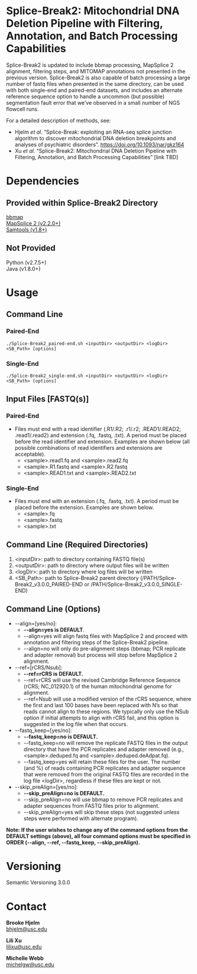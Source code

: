 # Splice-Break2: Mitochondrial DNA Deletion Pipeline with Filtering, Annotation, and Batch Processing Capabilities
Splice-Break2 is updated to include bbmap processing, MapSplice 2 alignment, filtering steps, and MITOMAP annotations not presented in the previous version. Splice-Break2 is also capable of batch processing a large number of fastq files when presented in the same directory, can be used with both single-end and paired-end datasets, and includes an alternate reference sequence option to handle a uncommon (but possible) segmentation fault error that we’ve observed in a small number of NGS flowcell runs.  

For a detailed description of methods, see:
  - Hjelm *et al*. “Splice-Break: exploiting an RNA-seq splice junction algorithm to discover mitochondrial DNA deletion breakpoints and analyses of psychiatric disorders”. https://doi.org/10.1093/nar/gkz164
  - Xu *et al*. “Splice-Break2: Mitochondrial DNA Deletion Pipeline with Filtering, Annotation, and Batch Processing Capabilities” [link TBD]

# Dependencies
## Provided within Splice-Break2 Directory
[bbmap](https://jgi.doe.gov/data-and-tools/bbtools)  
[MapSplice 2 (v2.2.0+)](http://www.netlab.uky.edu/p/bioinfo/MapSplice2)  
[Samtools (v1.8+)](http://www.htslib.org/download)  
## Not Provided
Python (v2.7.5+)  
Java (v1.8.0+)  

# Usage 
## Command Line 
### Paired-End
`./Splice-Break2_paired-end.sh <inputDir> <outputDir> <logDir> <SB_Path> [options]`

### Single-End
`./Splice-Break2_single-end.sh <inputDir> <outputDir> <logDir> <SB_Path> [options]`

## Input Files [FASTQ(s)]
### Paired-End
- Files must end with a read identifier (.R1/.R2; .r1/.r2; .READ1/.READ2; .read1/.read2) and extension (.fq, .fastq, .txt). A period must be placed before the read identifier and extension. Examples are shown below (all possible combinations of read identifiers and extensions are acceptable).
    - \<sample\>.read1.fq and \<sample\>.read2.fq
    - \<sample\>.R1.fastq and \<sample\>.R2.fastq
    - \<sample\>.READ1.txt and \<sample\>.READ2.txt
    
### Single-End
- Files must end with an extension (.fq, .fastq, .txt). A period must be placed before the extension. Examples are shown below.
    - \<sample\>.fq 
    - \<sample\>.fastq 
    - \<sample\>.txt 

## Command Line (Required Directories)

1. \<inputDir\>:    path to directory containing FASTQ file(s)
2. \<outputDir\>:   path to directory where output files will be written
3. \<logDir\>:      path to directory where log files will be written
4. \<SB_Path\>:     path to Splice-Break2 parent directory 
                    (/PATH/Splice-Break2_v3.0.0_PAIRED-END or /PATH/Splice-Break2_v3.0.0_SINGLE-END)

## Command Line (Options)
- --align=[yes/no]:  
  -  **--align=yes is DEFAULT**.  
  -  --align=yes will align fastq files with MapSplice 2 and proceed with annotation and filtering steps of the Splice-Break2 pipeline.  
  -  --align=no will only do pre-alignment steps (bbmap; PCR replicate and adapter removal) but process will stop before MapSplice 2 alignment.  
- --ref=[rCRS/Nsub]:  
  - **--ref=rCRS is DEFAULT.**  
  - --ref=rCRS will use the revised Cambridge Reference Sequence (rCRS; NC_012920.1) of the human mitochondrial genome for alignment.  
  - --ref=Nsub will use a modified version of the rCRS sequence, where the first and last 100 bases have been replaced with N’s so that reads cannot align to these regions. We typically only use the NSub option if initial attempts to align with rCRS fail, and this option is suggested in the  log file when that occurs.  
- --fastq_keep=[yes/no]:  
  -  **--fastq_keep=no is DEFAULT.**  
  -  --fastq_keep=no will remove the replicate FASTQ files in the output directory that have the PCR replicates and adapter removed (e.g., \<sample\>.deduped.fq and \<sample\>.deduped.deAdpat.fq). 
  -  --fastq_keep=yes will retain these files for the user. The number (and %) of reads containing PCR replicates and adapter sequence that were removed from the original FASTQ files are recorded in the log file \<logDir\>, regardless if these files are kept or not.  
- --skip_preAlign=[yes/no]:  
  - **--skip_preAlign=no is DEFAULT.**  
  - --skip_preAlign=no will use bbmap to remove PCR replicates and adapter sequences from FASTQ files prior to alignment. 
  - --skip_preAlign=yes will skip these steps (not suggested unless steps were performed with alternate program).  

**Note: If the user wishes to change any of the command options from the DEFAULT settings (above), all four command options must be specified in ORDER (--align, --ref, --fastq_keep, --skip_preAlign).**




# Versioning
Semantic Versioning 3.0.0

# Contact
**Brooke Hjelm**<br/>
bhjelm@usc.edu<br/>

**Lili Xu**<br/>
lilixu@usc.edu<br/>

**Michelle Webb**<br/>
michelgw@usc.edu<br/>

